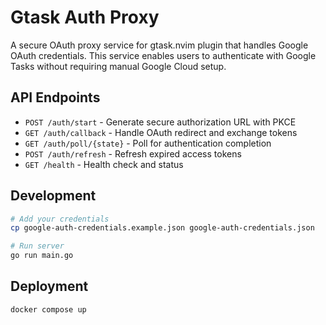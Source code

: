 # Gtask Auth Proxy

A secure OAuth proxy service for gtask.nvim plugin that handles Google OAuth credentials. This service enables users to authenticate with Google Tasks without requiring manual Google Cloud setup.

## API Endpoints

- `POST /auth/start` - Generate secure authorization URL with PKCE
- `GET /auth/callback` - Handle OAuth redirect and exchange tokens
- `GET /auth/poll/{state}` - Poll for authentication completion
- `POST /auth/refresh` - Refresh expired access tokens
- `GET /health` - Health check and status

## Development

```bash
# Add your credentials
cp google-auth-credentials.example.json google-auth-credentials.json

# Run server
go run main.go
```

## Deployment

```bash
docker compose up
```
